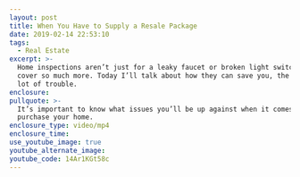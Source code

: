 ```yaml
---
layout: post
title: When You Have to Supply a Resale Package
date: 2019-02-14 22:53:10
tags:
  - Real Estate
excerpt: >-
  Home inspections aren’t just for a leaky faucet or broken light switch—they
  cover so much more. Today I’ll talk about how they can save you, the buyer, a
  lot of trouble.
enclosure:
pullquote: >-
  It’s important to know what issues you’ll be up against when it comes time to
  purchase your home.
enclosure_type: video/mp4
enclosure_time:
use_youtube_image: true
youtube_alternate_image:
youtube_code: 14Ar1KGt58c
---
```

